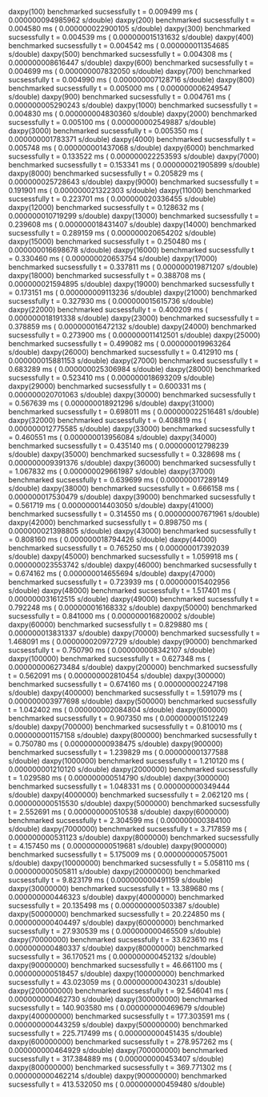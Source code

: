 daxpy(100) benchmarked sucsessfully t = 0.009499 ms ( 0.000000094985962 s/double)
daxpy(200) benchmarked sucsessfully t = 0.004580 ms ( 0.000000022900105 s/double)
daxpy(300) benchmarked sucsessfully t = 0.004539 ms ( 0.000000015131632 s/double)
daxpy(400) benchmarked sucsessfully t = 0.004542 ms ( 0.000000011354685 s/double)
daxpy(500) benchmarked sucsessfully t = 0.004308 ms ( 0.000000008616447 s/double)
daxpy(600) benchmarked sucsessfully t = 0.004699 ms ( 0.000000007832050 s/double)
daxpy(700) benchmarked sucsessfully t = 0.004990 ms ( 0.000000007128716 s/double)
daxpy(800) benchmarked sucsessfully t = 0.005000 ms ( 0.000000006249547 s/double)
daxpy(900) benchmarked sucsessfully t = 0.004761 ms ( 0.000000005290243 s/double)
daxpy(1000) benchmarked sucsessfully t = 0.004830 ms ( 0.000000004830360 s/double)
daxpy(2000) benchmarked sucsessfully t = 0.005100 ms ( 0.000000002549887 s/double)
daxpy(3000) benchmarked sucsessfully t = 0.005350 ms ( 0.000000001783371 s/double)
daxpy(4000) benchmarked sucsessfully t = 0.005748 ms ( 0.000000001437068 s/double)
daxpy(6000) benchmarked sucsessfully t = 0.133522 ms ( 0.000000022253593 s/double)
daxpy(7000) benchmarked sucsessfully t = 0.153341 ms ( 0.000000021905899 s/double)
daxpy(8000) benchmarked sucsessfully t = 0.205829 ms ( 0.000000025728643 s/double)
daxpy(9000) benchmarked sucsessfully t = 0.191901 ms ( 0.000000021322303 s/double)
daxpy(11000) benchmarked sucsessfully t = 0.223701 ms ( 0.000000020336455 s/double)
daxpy(12000) benchmarked sucsessfully t = 0.128632 ms ( 0.000000010719299 s/double)
daxpy(13000) benchmarked sucsessfully t = 0.239608 ms ( 0.000000018431407 s/double)
daxpy(14000) benchmarked sucsessfully t = 0.289159 ms ( 0.000000020654202 s/double)
daxpy(15000) benchmarked sucsessfully t = 0.250480 ms ( 0.000000016698678 s/double)
daxpy(16000) benchmarked sucsessfully t = 0.330460 ms ( 0.000000020653754 s/double)
daxpy(17000) benchmarked sucsessfully t = 0.337811 ms ( 0.000000019871207 s/double)
daxpy(18000) benchmarked sucsessfully t = 0.388708 ms ( 0.000000021594895 s/double)
daxpy(19000) benchmarked sucsessfully t = 0.173151 ms ( 0.000000009113236 s/double)
daxpy(21000) benchmarked sucsessfully t = 0.327930 ms ( 0.000000015615736 s/double)
daxpy(22000) benchmarked sucsessfully t = 0.400209 ms ( 0.000000018191338 s/double)
daxpy(23000) benchmarked sucsessfully t = 0.378859 ms ( 0.000000016472132 s/double)
daxpy(24000) benchmarked sucsessfully t = 0.273900 ms ( 0.000000011412501 s/double)
daxpy(25000) benchmarked sucsessfully t = 0.499082 ms ( 0.000000019963264 s/double)
daxpy(26000) benchmarked sucsessfully t = 0.412910 ms ( 0.000000015881153 s/double)
daxpy(27000) benchmarked sucsessfully t = 0.683289 ms ( 0.000000025306984 s/double)
daxpy(28000) benchmarked sucsessfully t = 0.523410 ms ( 0.000000018693209 s/double)
daxpy(29000) benchmarked sucsessfully t = 0.600331 ms ( 0.000000020701063 s/double)
daxpy(30000) benchmarked sucsessfully t = 0.567639 ms ( 0.000000018921296 s/double)
daxpy(31000) benchmarked sucsessfully t = 0.698011 ms ( 0.000000022516481 s/double)
daxpy(32000) benchmarked sucsessfully t = 0.408819 ms ( 0.000000012775585 s/double)
daxpy(33000) benchmarked sucsessfully t = 0.460551 ms ( 0.000000013956084 s/double)
daxpy(34000) benchmarked sucsessfully t = 0.435140 ms ( 0.000000012798239 s/double)
daxpy(35000) benchmarked sucsessfully t = 0.328698 ms ( 0.000000009391376 s/double)
daxpy(36000) benchmarked sucsessfully t = 1.067832 ms ( 0.000000029661987 s/double)
daxpy(37000) benchmarked sucsessfully t = 0.639699 ms ( 0.000000017289149 s/double)
daxpy(38000) benchmarked sucsessfully t = 0.666158 ms ( 0.000000017530479 s/double)
daxpy(39000) benchmarked sucsessfully t = 0.561719 ms ( 0.000000014403050 s/double)
daxpy(41000) benchmarked sucsessfully t = 0.314550 ms ( 0.000000007671961 s/double)
daxpy(42000) benchmarked sucsessfully t = 0.898750 ms ( 0.000000021398805 s/double)
daxpy(43000) benchmarked sucsessfully t = 0.808160 ms ( 0.000000018794426 s/double)
daxpy(44000) benchmarked sucsessfully t = 0.765250 ms ( 0.000000017392039 s/double)
daxpy(45000) benchmarked sucsessfully t = 1.059918 ms ( 0.000000023553742 s/double)
daxpy(46000) benchmarked sucsessfully t = 0.674162 ms ( 0.000000014655694 s/double)
daxpy(47000) benchmarked sucsessfully t = 0.723939 ms ( 0.000000015402956 s/double)
daxpy(48000) benchmarked sucsessfully t = 1.517401 ms ( 0.000000031612515 s/double)
daxpy(49000) benchmarked sucsessfully t = 0.792248 ms ( 0.000000016168332 s/double)
daxpy(50000) benchmarked sucsessfully t = 0.841000 ms ( 0.000000016820002 s/double)
daxpy(60000) benchmarked sucsessfully t = 0.829880 ms ( 0.000000013831337 s/double)
daxpy(70000) benchmarked sucsessfully t = 1.468091 ms ( 0.000000020972729 s/double)
daxpy(90000) benchmarked sucsessfully t = 0.750790 ms ( 0.000000008342107 s/double)
daxpy(100000) benchmarked sucsessfully t = 0.627348 ms ( 0.000000006273484 s/double)
daxpy(200000) benchmarked sucsessfully t = 0.562091 ms ( 0.000000002810454 s/double)
daxpy(300000) benchmarked sucsessfully t = 0.674160 ms ( 0.000000002247198 s/double)
daxpy(400000) benchmarked sucsessfully t = 1.591079 ms ( 0.000000003977698 s/double)
daxpy(500000) benchmarked sucsessfully t = 1.042402 ms ( 0.000000002084804 s/double)
daxpy(600000) benchmarked sucsessfully t = 0.907350 ms ( 0.000000001512249 s/double)
daxpy(700000) benchmarked sucsessfully t = 0.810010 ms ( 0.000000001157158 s/double)
daxpy(800000) benchmarked sucsessfully t = 0.750780 ms ( 0.000000000938475 s/double)
daxpy(900000) benchmarked sucsessfully t = 1.239829 ms ( 0.000000001377588 s/double)
daxpy(1000000) benchmarked sucsessfully t = 1.210120 ms ( 0.000000001210120 s/double)
daxpy(2000000) benchmarked sucsessfully t = 1.029580 ms ( 0.000000000514790 s/double)
daxpy(3000000) benchmarked sucsessfully t = 1.048331 ms ( 0.000000000349444 s/double)
daxpy(4000000) benchmarked sucsessfully t = 2.062120 ms ( 0.000000000515530 s/double)
daxpy(5000000) benchmarked sucsessfully t = 2.552691 ms ( 0.000000000510538 s/double)
daxpy(6000000) benchmarked sucsessfully t = 2.304599 ms ( 0.000000000384100 s/double)
daxpy(7000000) benchmarked sucsessfully t = 3.717859 ms ( 0.000000000531123 s/double)
daxpy(8000000) benchmarked sucsessfully t = 4.157450 ms ( 0.000000000519681 s/double)
daxpy(9000000) benchmarked sucsessfully t = 5.175009 ms ( 0.000000000575001 s/double)
daxpy(10000000) benchmarked sucsessfully t = 5.058110 ms ( 0.000000000505811 s/double)
daxpy(20000000) benchmarked sucsessfully t = 9.823179 ms ( 0.000000000491159 s/double)
daxpy(30000000) benchmarked sucsessfully t = 13.389680 ms ( 0.000000000446323 s/double)
daxpy(40000000) benchmarked sucsessfully t = 20.135498 ms ( 0.000000000503387 s/double)
daxpy(50000000) benchmarked sucsessfully t = 20.224850 ms ( 0.000000000404497 s/double)
daxpy(60000000) benchmarked sucsessfully t = 27.930539 ms ( 0.000000000465509 s/double)
daxpy(70000000) benchmarked sucsessfully t = 33.623610 ms ( 0.000000000480337 s/double)
daxpy(80000000) benchmarked sucsessfully t = 36.170521 ms ( 0.000000000452132 s/double)
daxpy(90000000) benchmarked sucsessfully t = 46.661100 ms ( 0.000000000518457 s/double)
daxpy(100000000) benchmarked sucsessfully t = 43.023059 ms ( 0.000000000430231 s/double)
daxpy(200000000) benchmarked sucsessfully t = 92.546041 ms ( 0.000000000462730 s/double)
daxpy(300000000) benchmarked sucsessfully t = 140.903580 ms ( 0.000000000469679 s/double)
daxpy(400000000) benchmarked sucsessfully t = 177.303591 ms ( 0.000000000443259 s/double)
daxpy(500000000) benchmarked sucsessfully t = 225.717499 ms ( 0.000000000451435 s/double)
daxpy(600000000) benchmarked sucsessfully t = 278.957262 ms ( 0.000000000464929 s/double)
daxpy(700000000) benchmarked sucsessfully t = 317.384889 ms ( 0.000000000453407 s/double)
daxpy(800000000) benchmarked sucsessfully t = 369.771302 ms ( 0.000000000462214 s/double)
daxpy(900000000) benchmarked sucsessfully t = 413.532050 ms ( 0.000000000459480 s/double)
